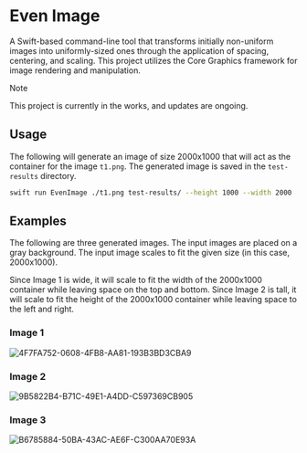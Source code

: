 # Even Image
A Swift-based command-line tool that transforms initially non-uniform images into uniformly-sized ones through the application of spacing, centering, and scaling. This project utilizes the Core Graphics framework for image rendering and manipulation.

> [!NOTE]
> This project is currently in the works, and updates are ongoing.

## Usage

The following will generate an image of size 2000x1000 that will act as the container for the image `t1.png`. The generated image is saved in the `test-results` directory.

```sh
swift run EvenImage ./t1.png test-results/ --height 1000 --width 2000
```

## Examples
The following are three generated images. The input images are placed on a gray background. The input image scales to fit the given size (in this case, 2000x1000). 

Since Image 1 is wide, it will scale to fit the width of the 2000x1000 container while leaving space on the top and bottom. Since Image 2 is tall, it will scale to fit the height of the 2000x1000 container while leaving space to the left and right.

### Image 1
![4F7FA752-0608-4FB8-AA81-193B3BD3CBA9](https://github.com/Nickolans/EvenImage/assets/23033783/bdf34452-2d56-4872-a841-a441993bfb1c)

### Image 2
![9B5822B4-B71C-49E1-A4DD-C597369CB905](https://github.com/Nickolans/EvenImage/assets/23033783/8529877a-4fec-477b-b156-cd283cbcb2b9)

### Image 3
![B6785884-50BA-43AC-AE6F-C300AA70E93A](https://github.com/Nickolans/EvenImage/assets/23033783/7606a9c7-ee6f-42f1-a916-ad0141b58af2)
